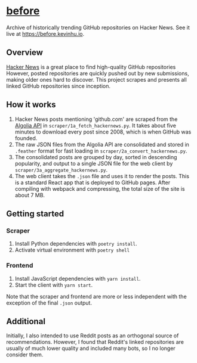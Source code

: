 # [before](https://before.kevinhu.io)
Archive of historically trending GitHub repositories on Hacker News. See it live at https://before.kevinhu.io.

## Overview

[Hacker News](https://news.ycombinator.com/news) is a great place to find high-quality GitHub repositories However, posted repositories are quickly pushed out by new submissions, making older ones hard to discover. This project scrapes and presents all linked GitHub repositories since inception.

## How it works

1. Hacker News posts mentioning 'github.com' are scraped from the [Algolia API](https://hn.algolia.com/api) in `scraper/1a_fetch_hackernews.py`. It takes about five minutes to download every post since 2008, which is when GitHub was founded.
2. The raw JSON files from the Algolia API are consolidated and stored in `.feather` format for fast loading in `scraper/2a_convert_hackernews.py`.
3. The consolidated posts are grouped by day, sorted in descending popularity, and output to a single JSON file for the web client by `scraper/3a_aggregate_hackernews.py`.
4. The web client takes the `.json` file and uses it to render the posts. This is a standard React app that is deployed to GitHub pages. After compiling with webpack and compressing, the total size of the site is about 7 MB.

## Getting started

### Scraper

1. Install Python dependencies with `poetry install`.
2. Activate virtual environment with `poetry shell`

### Frontend

1. Install JavaScript dependencies with `yarn install`.
2. Start the client with `yarn start`.

Note that the scraper and frontend are more or less independent with the exception of the final `.json` output.

## Additional

Initially, I also intended to use Reddit posts as an orthogonal source of recommendations. However, I found that Reddit's linked repositories are usually of much lower quality and included many bots, so I no longer consider them.
